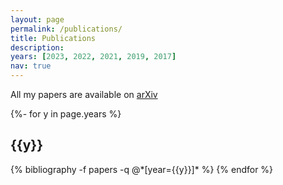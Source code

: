 ```yaml
---
layout: page
permalink: /publications/
title: Publications
description:
years: [2023, 2022, 2021, 2019, 2017]
nav: true
---
```


All my papers are available on [arXiv](https://arxiv.org/search/math?query=de+Borbon%2C+Martin&searchtype=author&abstracts=show&order=-announced_date_first&size=50)

<!-- _pages/publications.md -->
<div class="publications">

{%- for y in page.years %}
  <h2 class="year">{{y}}</h2>
  {% bibliography -f papers -q @*[year={{y}}]* %}
{% endfor %}

</div>
